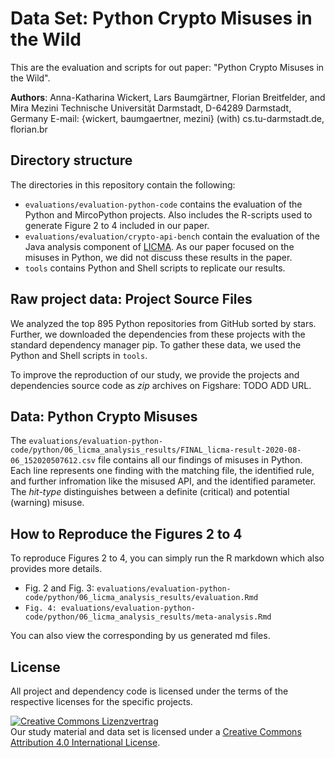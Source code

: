 # Data Set: Python Crypto Misuses in the Wild

This are the evaluation and scripts for out paper: "Python Crypto Misuses in the Wild".

**Authors**:
Anna-Katharina Wickert, Lars Baumgärtner, Florian Breitfelder, and Mira Mezini
Technische Universität Darmstadt, D-64289 Darmstadt, Germany
E-mail: {wickert, baumgaertner, mezini} (with) cs.tu-darmstadt.de, florian.br

## Directory structure

The directories in this repository contain the following:
- `evaluations/evaluation-python-code` contains the evaluation of the Python and MircoPython projects. Also includes the R-scripts used to generate Figure 2 to 4 included in our paper. 
- `evaluations/evaluation/crypto-api-bench` contain the evaluation of the Java analysis component of [LICMA](https://github.com/stg-tud/licma). As our paper focused on the misuses in Python, we did not discuss these results in the paper. 
- `tools` contains Python and Shell scripts to replicate our results. 

## Raw project data: Project Source Files

We analyzed the top 895 Python repositories from GitHub sorted by stars.
Further, we downloaded the dependencies from these projects with the standard dependency manager pip. 
To gather these data, we used the Python and Shell scripts in `tools`.

To improve the reproduction of our study, we provide the projects and dependencies source code as *zip* archives on Figshare: TODO ADD URL. 

## Data: Python Crypto Misuses

The `evaluations/evaluation-python-code/python/06_licma_analysis_results/FINAL_licma-result-2020-08-06_152020507612.csv` file contains all our findings of misuses in Python. 
Each line represents one finding with the matching file, the identified rule, and further infromation like the misused API, and the identified parameter. 
The *hit-type* distinguishes between a definite (critical) and potential (warning) misuse.  

## How to Reproduce the Figures 2 to 4

To reproduce Figures 2 to 4, you can simply run the R markdown which also provides more details.
- Fig. 2 and Fig. 3: `evaluations/evaluation-python-code/python/06_licma_analysis_results/evaluation.Rmd`
- `Fig. 4: evaluations/evaluation-python-code/python/06_licma_analysis_results/meta-analysis.Rmd`

You can also view the corresponding by us generated md files.


## License

All project and dependency code is licensed under the terms of the respective licenses for the specific projects.

<a rel="license" href="http://creativecommons.org/licenses/by/4.0/"><img alt="Creative Commons Lizenzvertrag" style="border-width:0" src="https://i.creativecommons.org/l/by/4.0/88x31.png" /></a><br />
Our study material and data set is licensed under a [Creative Commons Attribution 4.0 International License](https://creativecommons.org/licenses/by/4.0/).